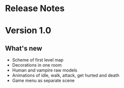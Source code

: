 # Release Notes 

# Version 1.0

## What's new

* Scheme of first level map
* Decorations in one room 
* Human and vampire raw models
* Animations of idle, walk, attack, get hurted and death
* Game menu as separate scene 
